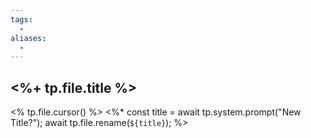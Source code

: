 ```yaml
---
tags:
  - 
aliases:
  -
---
```


## <%+ tp.file.title %>
<% tp.file.cursor() %>
<%*
const title = await tp.system.prompt("New Title?"); 
await tp.file.rename(`${title}`); 
%>

